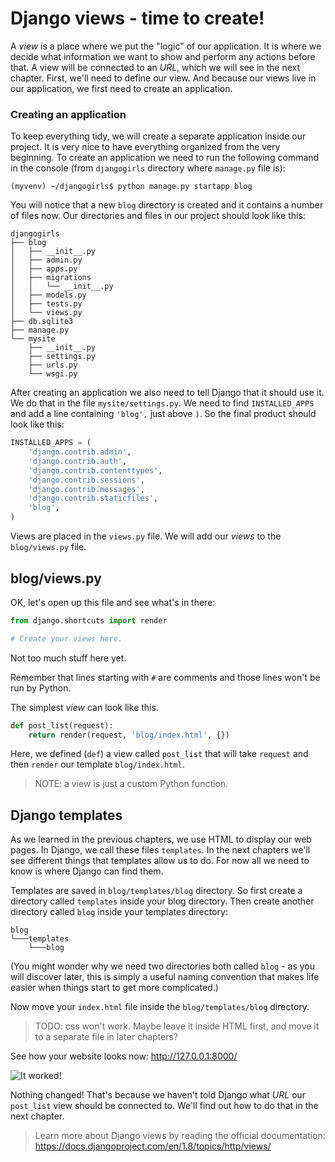 # Django views - time to create!

A *view* is a place where we put the "logic" of our application. It is where we decide what information we want to show and perform any actions before that. A view will be connected to an *URL*, which we will see in the next chapter. First, we'll need to define our view. And because our views live in our application, we first need to create an application.

### Creating an application

To keep everything tidy, we will create a separate application inside our project. It is very nice to have everything organized from the very beginning. To create an application we need to run the following command in the console (from `djangogirls` directory where `manage.py` file is):

    (myvenv) ~/djangogirls$ python manage.py startapp blog

You will notice that a new `blog` directory is created and it contains a number of files now. Our directories and files in our project should look like this:
    
    djangogirls
    ├── blog
    │   ├── __init__.py
    │   ├── admin.py
    │   ├── apps.py
    │   ├── migrations
    │   │   └── __init__.py
    │   ├── models.py
    │   ├── tests.py
    │   └── views.py
    ├── db.sqlite3
    ├── manage.py
    └── mysite
        ├── __init__.py
        ├── settings.py
        ├── urls.py
        └── wsgi.py

After creating an application we also need to tell Django that it should use it. We do that in the file `mysite/settings.py`. We need to find `INSTALLED_APPS` and add a line containing `'blog',` just above `)`. So the final product should look like this:

```python
INSTALLED_APPS = (
    'django.contrib.admin',
    'django.contrib.auth',
    'django.contrib.contenttypes',
    'django.contrib.sessions',
    'django.contrib.messages',
    'django.contrib.staticfiles',
    'blog',
)
```


Views are placed in the `views.py` file. We will add our *views* to the `blog/views.py` file.

## blog/views.py

OK, let's open up this file and see what's in there:

```python
from django.shortcuts import render

# Create your views here.
```


Not too much stuff here yet.

Remember that lines starting with `#` are comments and those lines won't be run by Python.

The simplest *view* can look like this.

```python
def post_list(request):
    return render(request, 'blog/index.html', {})
```

Here, we defined (`def`) a view called `post_list` that will take `request` and then `render` our template `blog/index.html`.

> NOTE: a view is just a custom Python function.

## Django templates

As we learned in the previous chapters, we use HTML to display our web pages. In Django, we call these files `templates`. In the next chapters we'll see different things that templates allow us to do. For now all we need to know is where Django can find them.

Templates are saved in `blog/templates/blog` directory. So first create a directory called `templates` inside your blog directory. Then create another directory called `blog` inside your templates directory:

    blog
    └───templates
        └───blog

(You might wonder why we need two directories both called `blog` - as you will discover later, this is simply a useful naming convention that makes life easier when things start to get more complicated.)

Now move your `index.html` file inside the `blog/templates/blog` directory.

> TODO: css won't work. Maybe leave it inside HTML first, and move it to a separate file in later chapters?

See how your website looks now: http://127.0.0.1:8000/

![It worked!](images/it_worked2.png)

Nothing changed! That's because we haven't told Django what *URL* our `post_list` view should be connected to. We'll find out how to do that in the next chapter.


> Learn more about Django views by reading the official documentation: https://docs.djangoproject.com/en/1.8/topics/http/views/
